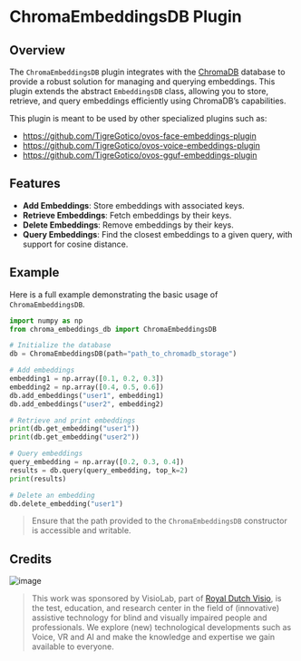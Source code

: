 # ChromaEmbeddingsDB Plugin

## Overview

The `ChromaEmbeddingsDB` plugin integrates with the [ChromaDB](https://www.trychroma.com/) database to provide a robust solution for managing and querying embeddings. This plugin extends the abstract `EmbeddingsDB` class, allowing you to store, retrieve, and query embeddings efficiently using ChromaDB’s capabilities.

This plugin is meant to be used by other specialized plugins such as:
- https://github.com/TigreGotico/ovos-face-embeddings-plugin
- https://github.com/TigreGotico/ovos-voice-embeddings-plugin
- https://github.com/TigreGotico/ovos-gguf-embeddings-plugin

## Features

- **Add Embeddings**: Store embeddings with associated keys.
- **Retrieve Embeddings**: Fetch embeddings by their keys.
- **Delete Embeddings**: Remove embeddings by their keys.
- **Query Embeddings**: Find the closest embeddings to a given query, with support for cosine distance.

## Example

Here is a full example demonstrating the basic usage of `ChromaEmbeddingsDB`.

```python
import numpy as np
from chroma_embeddings_db import ChromaEmbeddingsDB

# Initialize the database
db = ChromaEmbeddingsDB(path="path_to_chromadb_storage")

# Add embeddings
embedding1 = np.array([0.1, 0.2, 0.3])
embedding2 = np.array([0.4, 0.5, 0.6])
db.add_embeddings("user1", embedding1)
db.add_embeddings("user2", embedding2)

# Retrieve and print embeddings
print(db.get_embedding("user1"))
print(db.get_embedding("user2"))

# Query embeddings
query_embedding = np.array([0.2, 0.3, 0.4])
results = db.query(query_embedding, top_k=2)
print(results)

# Delete an embedding
db.delete_embedding("user1")
```

> Ensure that the path provided to the `ChromaEmbeddingsDB` constructor is accessible and writable.


## Credits

![image](https://github.com/user-attachments/assets/809588a2-32a2-406c-98c0-f88bf7753cb4)

> This work was sponsored by VisioLab, part of [Royal Dutch Visio](https://visio.org/), is the test, education, and research center in the field of (innovative) assistive technology for blind and visually impaired people and professionals. We explore (new) technological developments such as Voice, VR and AI and make the knowledge and expertise we gain available to everyone.
